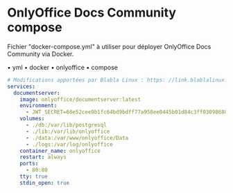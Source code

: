 # OnlyOffice Docs Community compose

Fichier "docker-compose.yml" à utiliser pour déployer OnlyOffice Docs Community via Docker.

• yml
• docker
• onlyoffice
• compose

```yaml
# Modifications apportées par Blabla Linux : https: //link.blablalinux.be
services:
  documentserver:
    image: onlyoffice/documentserver:latest
    environment:
      - JWT_SECRET=60e52cee9b1fc64bd9bdff77a958ee0445b01d84c3ff030986885eea2df91e61
    volumes:
      - ./db:/var/lib/postgresql
      - ./lib:/var/lib/onlyoffice
      - ./data:/var/www/onlyoffice/Data
      - ./logs:/var/log/onlyoffice
    container_name: onlyoffice
    restart: always
    ports:
      - 80:80
    tty: true
    stdin_open: true
```
